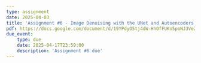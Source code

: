 ```yaml
---
type: assignment
date: 2025-04-03
title: 'Assignment #6 - Image Denoising with the UNet and Autoencoders'
pdf: https://docs.google.com/document/d/19YPdyO5tj4dW-HhOfFUKn5poNJ3VeZu16NiZo7IZ40o/edit?usp=sharing
due_event: 
    type: due 
    date: 2025-04-17T23:59:00
    description: 'Assignment #6 due'
---
```

